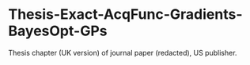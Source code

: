 # Thesis-Exact-AcqFunc-Gradients-BayesOpt-GPs
Thesis chapter (UK version) of journal paper (redacted), US publisher.
